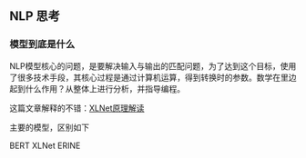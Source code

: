 
## NLP 思考

### 模型到底是什么

NLP模型核心的问题，是要解决输入与输出的匹配问题，为了达到这个目标，使用了很多技术手段，其核心过程是通过计算机运算，得到转换时的参数。数学在里边起到什么作用？从整体上进行分析，并指导编程。

这篇文章解释的不错：[XLNet原理解读](https://blog.csdn.net/weixin_37947156/article/details/93035607)

主要的模型，区别如下

BERT
XLNet
ERINE
